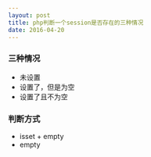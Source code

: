 ```yaml
---
layout: post
title: php判断一个session是否存在的三种情况
date: 2016-04-20
---
```

### 三种情况
- 未设置
- 设置了，但是为空
- 设置了且不为空

### 判断方式
  
- isset + empty
- empty
